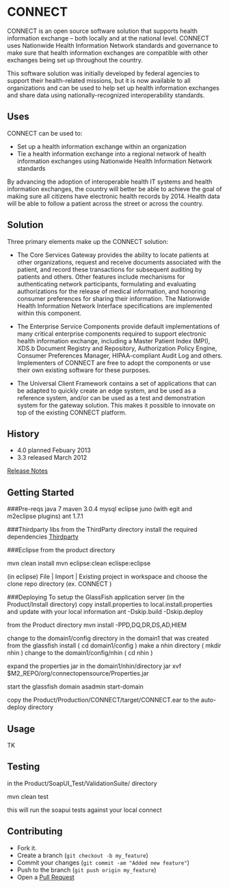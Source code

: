 CONNECT
=======
 
CONNECT is an open source software solution that supports health information exchange – both locally and at the national level. CONNECT uses Nationwide Health Information Network standards and governance to make sure that health information exchanges are compatible with other exchanges being set up throughout the country.

This software solution was initially developed by federal agencies to support their health-related missions, but it is now available to all organizations and can be used to help set up health information exchanges and share data using nationally-recognized interoperability standards.

Uses
----
CONNECT can be used to:

* Set up a health information exchange within an organization
* Tie a health information exchange into a regional network of health information exchanges using Nationwide Health Information Network standards

By advancing the adoption of interoperable health IT systems and health information exchanges, the country will better be able to achieve the goal of making sure all citizens have electronic health records by 2014. Health data will be able to follow a patient across the street or across the country.

Solution
--------
Three primary elements make up the CONNECT solution:

* The Core Services Gateway provides the ability to locate patients at other organizations, request and receive documents associated with the patient, and record these transactions for subsequent auditing by patients and others. Other features include mechanisms for authenticating network participants, formulating and evaluating authorizations for the release of medical information, and honoring consumer preferences for sharing their information. The Nationwide Health Information Network Interface specifications are implemented within this component.

* The Enterprise Service Components provide default implementations of many critical enterprise components required to support electronic health information exchange, including a Master Patient Index (MPI), XDS.b Document Registry and Repository, Authorization Policy Engine, Consumer Preferences Manager, HIPAA-compliant Audit Log and others. Implementers of CONNECT are free to adopt the components or use their own existing software for these purposes.

* The Universal Client Framework contains a set of applications that can be adapted to quickly create an edge system, and be used as a reference system, and/or can be used as a test and demonstration system for the gateway solution. This makes it possible to innovate on top of the existing CONNECT platform.

History
-------
  * 4.0 planned Febuary 2013
  * 3.3 released March 2012
  
[Release Notes][RN]

Getting Started
---------------
###Pre-reqs
java 7
maven 3.0.4
mysql
eclipse juno (with egit and m2eclipse plugins)
ant 1.7.1

###Thirdparty libs
from the ThirdParty directory install the required dependencies [Thirdparty][TP]

###Eclipse
from the product directory

mvn clean install 
mvn eclipse:clean eclispe:eclipse

(in eclipse)
File | Import | Existing project in workspace
and choose the clone repo directory (ex. CONNECT )

###Deploying
To setup the GlassFish application server
(in the Product/Install directory)
copy install.properties to local.install.properties and update with your local information
ant -Dskip.build -Dskip.deploy 

from the Product directory
mvn install -PPD,DQ,DR,DS,AD,HIEM

change to the domain1/config directory in the domain1 that was created from the glassfish install ( cd domain1/config ) 
make a nhin directory ( mkdir nhin )
change to the domain1/config/nhin ( cd nhin )

expand the properties jar in the domain1/nhin/directory
jar xvf $M2_REPO/org/connectopensource/Properties.jar


start the glassfish domain
asadmin start-domain

copy the Product/Production/CONNECT/target/CONNECT.ear to the auto-deploy directory



Usage
-----
TK

Testing
-------

in the Product/SoapUI_Test/ValidationSuite/ directory

mvn clean test

this will run the soapui tests against your local connect

Contributing
------------
- Fork it.
- Create a branch (`git checkout -b my_feature`)
- Commit your changes (`git commit -am "Added new feature"`)
- Push to the branch (`git push origin my_feature`)
- Open a [Pull Request][1]

[RN]: (HISTORY.md) 
[1]: https://github.com/CONNECT-Solution/CONNECT/pulls
[TP]: (Thirdparty/README.md)
